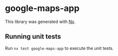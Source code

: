 # google-maps-app

This library was generated with [Nx](https://nx.dev).

## Running unit tests

Run `nx test google-maps-app` to execute the unit tests.
